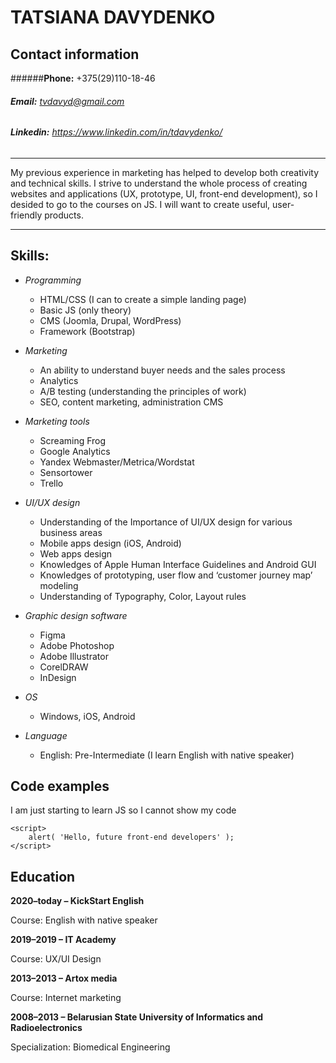 # TATSIANA DAVYDENKO

## Contact information
######**Phone:** +375(29)110-18-46

###### **Email:** <tvdavyd@gmail.com>   

###### **Linkedin:** <https://www.linkedin.com/in/tdavydenko/>
***
My previous experience in marketing has helped to develop both creativity and technical skills. I strive to understand the whole process of creating websites and applications (UX, prototype, UI, front-end development), so I desided to go to the courses on JS. I will want to create useful, user-friendly products.
***

## Skills:
* _Programming_
  * HTML/CSS (I can to create a simple landing page)
  * Basic JS (only theory)
  * CMS (Joomla, Drupal, WordPress)
  * Framework (Bootstrap)

* _Marketing_
  * An ability to understand buyer needs and the sales process
  * Analytics
  * A/B testing (understanding the principles of work) 
  * SEO, content marketing, administration CMS

* _Marketing tools_
  * Screaming Frog
  * Google Analytics
  * Yandex Webmaster/Metrica/Wordstat
  * Sensortower
  * Trello

* _UI/UX design_
  * Understanding of the Importance of UI/UX design for various business areas 
  * Mobile apps design (iOS, Android)
  * Web apps design
  * Knowledges of Apple Human Interface Guidelines and Android GUI
  * Knowledges of prototyping, user flow and ‘customer journey map’ modeling 
  * Understanding of Typography, Color, Layout rules

* _Graphic design software_
  * Figma
  * Adobe Photoshop
  * Adobe Illustrator
  * CorelDRAW
  * InDesign 

* _OS_
  * Windows, iOS, Android

* _Language_
  * English: Pre-Intermediate (I learn English with native speaker)

## Сode examples
I am just starting to learn JS so I cannot show my code

```
<script>
    alert( 'Hello, future front-end developers' );
</script>
```

## Education 
**2020–today – KickStart English**

Course: English with native speaker

**2019–2019 – IT Academy**

Course: UX/UI Design

**2013–2013 – Artox media**

Course: Internet marketing

**2008–2013 – Belarusian State University of Informatics and Radioelectronics**

Specialization: Biomedical Engineering